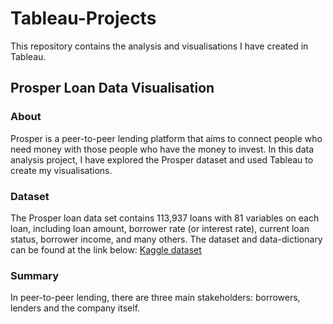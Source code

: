# Tableau-Projects
This repository contains the analysis and visualisations I have created in Tableau.

## Prosper Loan Data Visualisation

### About
Prosper is a peer-to-peer lending platform that aims to connect people who need
money with those people who have the money to invest. In this data analysis project,
I have explored the Prosper dataset and used Tableau to create my visualisations.

### Dataset
The Prosper loan data set contains 113,937 loans with 81 variables on each loan,
including loan amount, borrower rate (or interest rate), current loan status,
borrower income, and many others. The dataset and data-dictionary can be found at the link below:
[Kaggle dataset](https://www.kaggle.com/jschnessl/prosperloans)

### Summary
In peer-to-peer lending, there are three main stakeholders: borrowers, lenders and the company itself. 
